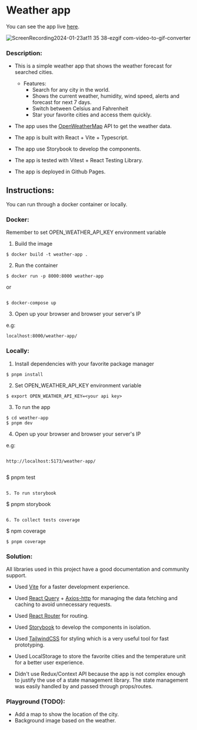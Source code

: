 # Weather app

You can see the app live [here](https://geisweiller.github.io/weather-app/).

![ScreenRecording2024-01-23at11 35 38-ezgif com-video-to-gif-converter](https://github.com/geisweiller/global-components/assets/50842954/eec853ce-3973-4826-9f27-37cd24d3f055)

### Description:

- This is a simple weather app that shows the weather forecast for searched cities.

  - Features:
    - Search for any city in the world.
    - Shows the current weather, humidity, wind speed, alerts and forecast for next 7 days.
    - Switch between Celsius and Fahrenheit
    - Star your favorite cities and access them quickly.

- The app uses the [OpenWeatherMap](https://openweathermap.org/) API to get the weather data.

- The app is built with React + Vite + Typescript.

- The app use Storybook to develop the components.

- The app is tested with Vitest + React Testing Library.

- The app is deployed in Github Pages.

## Instructions:

You can run through a docker container or locally.

### Docker:

Remember to set OPEN_WEATHER_API_KEY environment variable

1. Build the image

```
$ docker build -t weather-app .

```

2. Run the container

```
$ docker run -p 8000:8000 weather-app

```

or

```

$ docker-compose up

```

3. Open up your browser and browser your server's IP

e.g:

```
localhost:8000/weather-app/

```

### Locally:

1. Install dependencies with your favorite package manager

```
$ pnpm install

```

2. Set OPEN_WEATHER_API_KEY environment variable

```
$ export OPEN_WEATHER_API_KEY=<your api key>

```

3. To run the app

```
$ cd weather-app
$ pnpm dev

```

4. Open up your browser and browser your server's IP

e.g:

```

http://localhost:5173/weather-app/


```

$ pnpm test

```

5. To run storybook

```

$ pnpm storybook

```

6. To collect tests coverage

```

$ npm coverage

```
$ pnpm coverage

```

### Solution:

All libraries used in this project have a good documentation and community support.

- Used [Vite](https://vitejs.dev/) for a faster development experience.

- Used [React Query](https://tanstack.com/query/v3/) + [Axios-http](https://axios-http.com/) for managing the data fetching and caching to avoid unnecessary requests.

- Used [React Router](https://reactrouter.com/) for routing.

- Used [Storybook](https://storybook.js.org/) to develop the components in isolation.

- Used [TailwindCSS](https://tailwindcss.com/) for styling which is a very useful tool for fast prototyping.

- Used LocalStorage to store the favorite cities and the temperature unit for a better user experience.

- Didn't use Redux/Context API because the app is not complex enough to justify the use of a state management library. The state management was easily handled by and passed through props/routes.

### Playground (TODO):

- Add a map to show the location of the city.
- Background image based on the weather.
